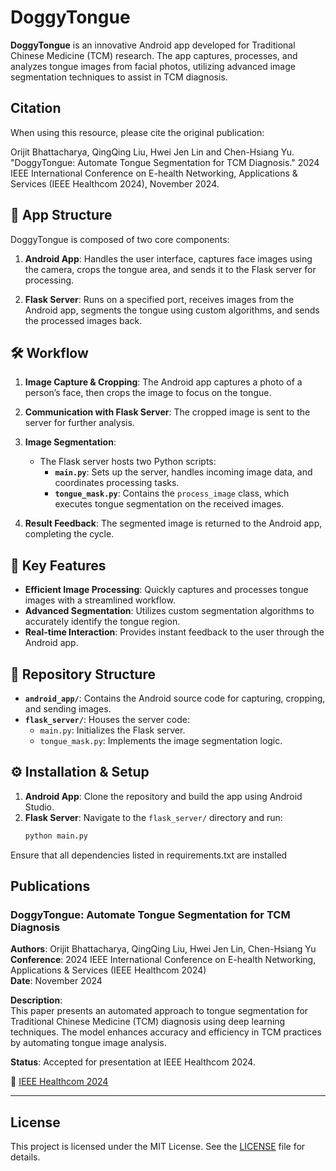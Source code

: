# DoggyTongue

**DoggyTongue** is an innovative Android app developed for Traditional Chinese Medicine (TCM) research. The app captures, processes, and analyzes tongue images from facial photos, utilizing advanced image segmentation techniques to assist in TCM diagnosis.

## Citation
When using this resource, please cite the original publication: 

Orijit Bhattacharya, QingQing Liu, Hwei Jen Lin and Chen-Hsiang Yu. "DoggyTongue: Automate Tongue Segmentation for TCM Diagnosis." 2024 IEEE International Conference on E-health Networking, Applications & Services (IEEE Healthcom 2024), November 2024.

## 📱 App Structure

DoggyTongue is composed of two core components:

1. **Android App**: Handles the user interface, captures face images using the camera, crops the tongue area, and sends it to the Flask server for processing.

2. **Flask Server**: Runs on a specified port, receives images from the Android app, segments the tongue using custom algorithms, and sends the processed images back.

## 🛠️ Workflow

1. **Image Capture & Cropping**: The Android app captures a photo of a person’s face, then crops the image to focus on the tongue.

2. **Communication with Flask Server**: The cropped image is sent to the server for further analysis.

3. **Image Segmentation**:
   - The Flask server hosts two Python scripts:
     - **`main.py`**: Sets up the server, handles incoming image data, and coordinates processing tasks.
     - **`tongue_mask.py`**: Contains the `process_image` class, which executes tongue segmentation on the received images.

4. **Result Feedback**: The segmented image is returned to the Android app, completing the cycle.

## 🚀 Key Features

- **Efficient Image Processing**: Quickly captures and processes tongue images with a streamlined workflow.
- **Advanced Segmentation**: Utilizes custom segmentation algorithms to accurately identify the tongue region.
- **Real-time Interaction**: Provides instant feedback to the user through the Android app.

## 📂 Repository Structure

- **`android_app/`**: Contains the Android source code for capturing, cropping, and sending images.
- **`flask_server/`**: Houses the server code:
  - `main.py`: Initializes the Flask server.
  - `tongue_mask.py`: Implements the image segmentation logic.

## ⚙️ Installation & Setup

1. **Android App**: Clone the repository and build the app using Android Studio.
2. **Flask Server**: Navigate to the `flask_server/` directory and run:
   ```bash
   python main.py
Ensure that all dependencies listed in requirements.txt are installed

## Publications
### DoggyTongue: Automate Tongue Segmentation for TCM Diagnosis
**Authors**: Orijit Bhattacharya, QingQing Liu, Hwei Jen Lin, Chen-Hsiang Yu  
**Conference**: 2024 IEEE International Conference on E-health Networking, Applications & Services (IEEE Healthcom 2024)  
**Date**: November 2024  

**Description**:  
This paper presents an automated approach to tongue segmentation for Traditional Chinese Medicine (TCM) diagnosis using deep learning techniques. The model enhances accuracy and efficiency in TCM practices by automating tongue image analysis.

**Status**: Accepted for presentation at IEEE Healthcom 2024.  

📄 [IEEE Healthcom 2024](https://www.ieee-healthcom.org/)  

---

## License
This project is licensed under the MIT License. See the [LICENSE](LICENSE) file for details.  